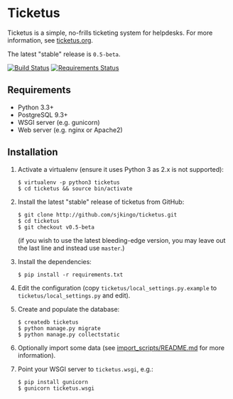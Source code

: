Ticketus
========

Ticketus is a simple, no-frills ticketing system for helpdesks. For more information, see [ticketus.org](http://ticketus.org/).

The latest "stable" release is `0.5-beta`.

[![Build Status](https://travis-ci.org/sjkingo/ticketus.svg)](https://travis-ci.org/sjkingo/ticketus) [![Requirements Status](https://requires.io/github/sjkingo/ticketus/requirements.svg?branch=master)](https://requires.io/github/sjkingo/ticketus/requirements/?branch=master)

Requirements
------------

* Python 3.3+
* PostgreSQL 9.3+
* WSGI server (e.g. gunicorn)
* Web server (e.g. nginx or Apache2)

Installation
------------

1. Activate a virtualenv (ensure it uses Python 3 as 2.x is not supported):

   ```
   $ virtualenv -p python3 ticketus
   $ cd ticketus && source bin/activate
   ```

2. Install the latest "stable" release of ticketus from GitHub:

   ```
   $ git clone http://github.com/sjkingo/ticketus.git
   $ cd ticketus
   $ git checkout v0.5-beta
   ```

   (if you wish to use the latest bleeding-edge version, you may leave out the last line and instead use `master`.)

3. Install the dependencies:

   ```
   $ pip install -r requirements.txt
   ```

4. Edit the configuration (copy `ticketus/local_settings.py.example` to `ticketus/local_settings.py` and edit).

5. Create and populate the database:

   ```
   $ createdb ticketus
   $ python manage.py migrate
   $ python manage.py collectstatic
   ```

6. Optionally import some data (see [import_scripts/README.md](https://github.com/sjkingo/ticketus/blob/master/import_scripts/README.md) for more information).

7. Point your WSGI server to `ticketus.wsgi`, e.g.:

   ```
   $ pip install gunicorn
   $ gunicorn ticketus.wsgi
   ```


